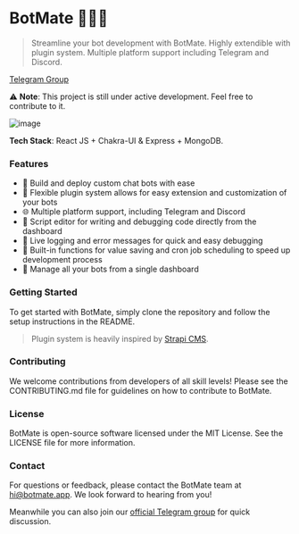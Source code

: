 # BotMate  🤖🔌🚀
> Streamline your bot development with BotMate. Highly extendible with plugin system. Multiple platform support including Telegram and Discord.

[Telegram Group](https://t.me/chatbotmate)

⚠️ **Note**: This project is still under active development. Feel free to contribute to it.

![image](https://user-images.githubusercontent.com/31907722/228914057-85772b90-9719-409f-bcba-842af7883874.png)


**Tech Stack**: React JS + Chakra-UI & Express + MongoDB.

### Features
- 🤖 Build and deploy custom chat bots with ease
- 🔌 Flexible plugin system allows for easy extension and customization of your bots
- 🌐 Multiple platform support, including Telegram and Discord
- 📝 Script editor for writing and debugging code directly from the dashboard
- 🐞 Live logging and error messages for quick and easy debugging
- 💾 Built-in functions for value saving and cron job scheduling to speed up development process
- 🚀 Manage all your bots from a single dashboard

### Getting Started
To get started with BotMate, simply clone the repository and follow the setup instructions in the README.

> Plugin system is heavily inspired by [Strapi CMS](https://docs.strapi.io/dev-docs/plugins-development).

### Contributing
We welcome contributions from developers of all skill levels! Please see the CONTRIBUTING.md file for guidelines on how to contribute to BotMate.

### License
BotMate is open-source software licensed under the MIT License. See the LICENSE file for more information.

### Contact
For questions or feedback, please contact the BotMate team at hi@botmate.app. We look forward to hearing from you!

Meanwhile you can also join our [official Telegram group](https://t.me/chatbotmate) for quick discussion.

